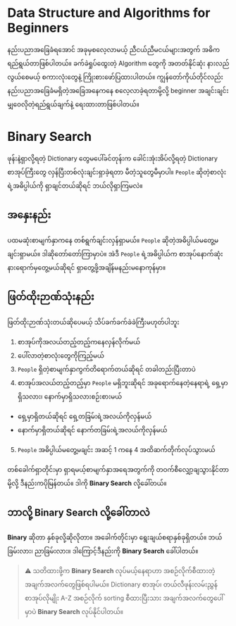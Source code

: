 # Data Structure and Algorithms for Beginners
နည်းပညာအခြေခံရအောင် အခုမှစလေ့လာမယ့် ညီငယ်ညီမငယ်များအတွက် အဓိကရည်ရွယ်တာဖြစ်ပါတယ်။ ခက်ခဲရှုပ်ထွေးတဲ့ Algorithm တွေကို အတတ်နိုင်ဆုံး နားလည်လွယ်စေမယ့် စကားလုံးတွေနဲ့ ကြိုးစားဖော်ပြထားပါတယ်။ ကျွန်တော်ကိုယ်တိုင်လည်း နည်းပညာအခြေခံမရှိတဲ့အခြေအနေကနေ စလေ့လာခဲ့ရတာမို့လို့ beginner အချင်းချင်းမျှဝေလိုတဲ့ရည်ရွယ်ချက်နဲ့ ရေးထားတာဖြစ်ပါတယ်။

# Binary Search
ဖုန်းနဲ့ရှာလို့ရတဲ့ Dictionary တွေမပေါ်ခင်တုန်းက ခေါင်းအုံးအိပ်လို့ရတဲ့ Dictionary စာအုပ်ကြီးတွေ လှန်ပြီးတစ်လုံးချင်းရှာခဲ့ရတာ မီတဲ့သူတွေမီမှာပါ။ `People` ဆိုတဲ့စာလုံးရဲ့အဓိပ္ပါယ်ကို ရှာချင်တယ်ဆိုရင် ဘယ်လိုရှာကြမလဲ။

## အနှေးနည်း
ပထမဆုံးစာမျက်နှာကနေ တစ်ရွက်ချင်းလှန်ရှာမယ်။ `People` ဆိုတဲ့အဓိပ္ပါယ်မတွေ့မချင်းရှာမယ်။ ဒါဆိုတော်တော်ကြာမှာပဲ။ အဲဒီ `People` ရဲ့အဓိပ္ပါယ်က စာအုပ်နောက်ဆုံးနားရောက်မှတွေ့မယ်ဆိုရင် ရှာတွေ့ဖို့အချိန်မနည်းမနောကုန်မှာ။

## ဖြတ်ထိုးဉာဏ်သုံးနည်း
ဖြတ်ထိုးဉာဏ်သုံးတယ်ဆိုပေမယ့် သိပ်ခက်ခက်ခဲခဲကြီးမဟုတ်ပါဘူး
1. စာအုပ်ကိုအလယ်တည့်တည့်ကနေလှန်လိုက်မယ်
2. ပေါ်လာတဲ့စာလုံးတွေကိုကြည့်မယ်
3. `People` ရှိတဲ့စာမျက်နှာကွက်တိရောက်တယ်ဆိုရင် တခါတည်းပြီးတာပဲ
4. စာအုပ်အလယ်တည့်တည့်မှာ `People` မရှိဘူးဆိုရင် အခုရောက်နေတဲ့နေရာရဲ့ ရှေ့မှာရှိသလား၊ နောက်မှာရှိသလားစဉ်းစားမယ်
- ရှေ့မှာရှိတယ်ဆိုရင် ရှေ့တခြမ်းရဲ့အလယ်ကိုလှန်မယ်
- နောက်မှာရှိတယ်ဆိုရင် နောက်တခြမ်းရဲ့အလယ်ကိုလှန်မယ်
5. `People` အဓိပ္ပါယ်မတွေ့မချင်း အဆင့် 1 ကနေ 4 အထိဆက်တိုက်လုပ်သွားမယ်

တစ်ခေါက်ရှာတိုင်းမှာ ရှာရမယ့်စာမျက်နှာအရေအတွက်ကို တဝက်စီလျှော့ချသွားနိုင်တာမို့လို့ ဒီနည်းကပိုမြန်တယ်။ ဒါကို **Binary Search** လို့ခေါ်တယ်။

## ဘာလို့ Binary Search လို့ခေါ်တာလဲ
**Binary** ဆိုတာ နှစ်ခုလို့ဆိုလိုတာ။ အခေါက်တိုင်းမှာ ရွေးချယ်စရာနှစ်ခုရှိတယ်။ ဘယ်ခြမ်းလား၊ ညာခြမ်းလား။ ဒါကြောင့်ဒီနည်းကို **Binary Search** ခေါ်ပါတယ်။
> ⚠️ သတိထားဖို့က **Binary Search** လုပ်မယ့်နေရာဟာ အစဉ်လိုက်စီထားတဲ့ အချက်အလက်တွေဖြစ်ရပါမယ်။ Dictionary စာအုပ်၊ တယ်လီဖုန်းလမ်းညွှန်စာအုပ်လိုမျိုး A-Z အစဉ်လိုက် sorting စီထားပြီးသား အချက်အလက်တွေပေါ်မှာပဲ **Binary Search** လုပ်နိုင်ပါတယ်။
